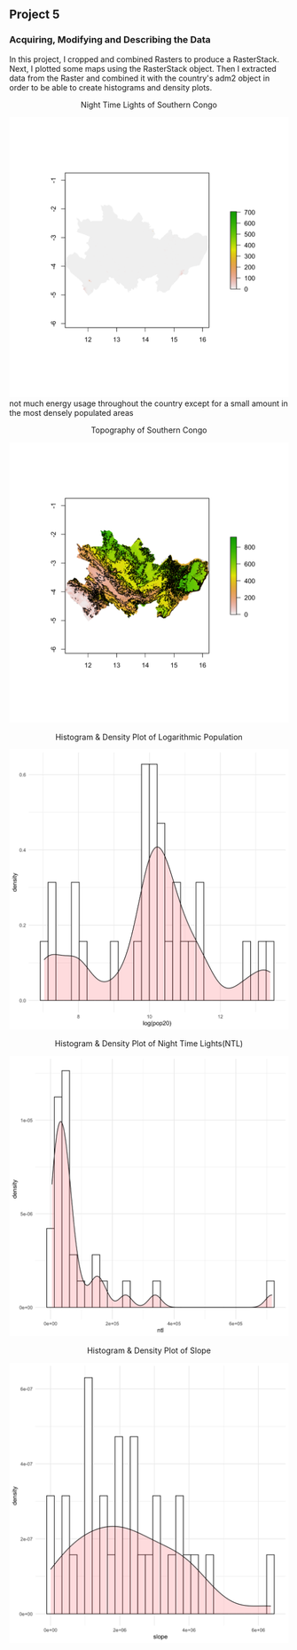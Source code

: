 ## Project 5
### Acquiring, Modifying and Describing the Data
In this project, I cropped and combined Rasters to produce a RasterStack. Next, I plotted some maps using the RasterStack object. Then I extracted data from the Raster and combined it with the country's adm2 object in order to be able to create histograms and density plots.

<div align="center">Night Time Lights of Southern Congo</div>

![](P5P1P6.png)
not much energy usage throughout the country except for a small amount in the most densely populated areas

<div align="center">Topography of Southern Congo</div>

![](P5P1P5.png)

<div align="center">Histogram & Density Plot of Logarithmic Population</div>

![](P5P1P2.png)

<div align="center">Histogram & Density Plot of Night Time Lights(NTL)</div>

![](P5P1P1.png)

<div align="center">Histogram & Density Plot of Slope</div>

![](P5P1P3.png)
